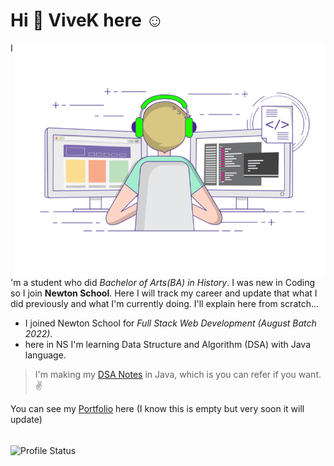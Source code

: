 # Hi 👋 ViveK here ☺ 

<img align="right" alt="GIF" src="https://raw.githubusercontent.com/devSouvik/devSouvik/master/gif3.gif" width="500"/>

I'm a student who did *Bachelor of Arts(BA) in History*. I was new in Coding so I join **Newton School**. Here I will track my career and update that what I did previously and what I'm currently doing.
I'll explain here from scratch...
  - I joined Newton School for *Full Stack Web Development (August Batch 2022)*.
  - here in NS I'm learning Data Structure and Algorithm (DSA) with Java language.

> I'm making my <a href="https://github.com/GitsOfVivek/DSA-with-Java-Notes" target="_blank">DSA Notes</a> in Java, which is you can refer if you want.✌️

You can see my [Portfolio](https://gitsofvivek.github.io/MyPortfolio/) here (I know this is empty but very soon it will update)

<br>
<img align="center" src="https://github-readme-stats.vercel.app/api?username=GitsofVivek&&show_icons=true&title_color=ffffff&icon_color=bb2acf&text_color=daf7dc&bg_color=151515" alt="Profile Status">
